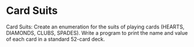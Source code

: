 # Card Suits
Card Suits: Create an enumeration for the suits of playing cards (HEARTS, DIAMONDS, CLUBS, SPADES). Write a program to print the name and value of each card in a standard 52-card deck.

